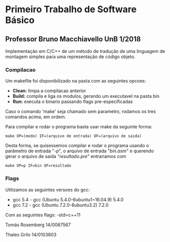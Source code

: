 # Primeiro Trabalho de Software Básico 
## Professor Bruno Macchiavello UnB 1/2018

Implementação em C/C++ de um método de tradução de uma linguagem de montagem simples para uma representação de código objeto.

### Compilacao
Um makefile foi disponibilizado na pasta com as seguintes opcoes:
  - **Clean:** limpa a compilacao anterior
  - **Build:** compila e liga os modulos, gerando um executavel na pasta bin
  - **Run:** executa o binario passando flags pre-especificadas

Caso o comando 'make' seja chamado sem parametro, rodamos os tres comandos acima, em ordem.

Para compilar e rodar o programa basta usar make da seguinte forma:

```
make OP=(modo) IF=(arquivo de entrada) OF=(arquivo de saida)
``` 

Desta forma, se quisessemos compilar e rodar o programa usando o parâmetro de entrada "*-p*", o arquivo de entrada "*bin.asm*" e querendo gerar o arquivo de saida "*resultado.pre*" entrariamos com 

```
make OP=p IF=bin OF=resultado
```

### Flags

Utilizamos as seguintes versoes do gcc:
 - gcc 5.4 - gcc (Ubuntu 5.4.0-6ubuntu1~16.04.9) 5.4.0
 - gcc 7.2 - gcc (Ubuntu 7.2.0-8ubuntu3.2) 7.2.0

Com as seguintes flags: -std=c++11

Tomás Rosemberg 14/0087567

Thales Grilo 14/0103603
